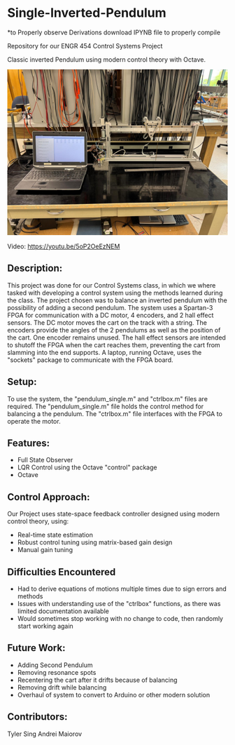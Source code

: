 # Single-Inverted-Pendulum
*to Properly observe Derivations download IPYNB file to properly compile

Repository for our ENGR 454 Control Systems Project

Classic inverted Pendulum using modern control theory with Octave.

![!\[alt text\](ENGR_454_Single_invpen.jpg)](Photos/ENGR_454_Single_invpen.jpg)

Video: https://youtu.be/5oP2OeEzNEM

## Description:
 This project was done for our Control Systems class, in which we where tasked with developing a control system using the methods learned during the class. The project chosen was to balance an inverted pendulum with the possibility of adding a second pendulum. The system uses a Spartan-3 FPGA for communication with a DC motor, 4 encoders, and 2 hall effect sensors. The DC motor moves the cart on the track with a string. The encoders provide the angles of the 2 pendulums as well as the position of the cart. One encoder remains unused. The hall effect sensors are intended to shutoff the FPGA when the cart reaches them, preventing the cart from slamming into the end supports. A laptop, running Octave, uses the "sockets" package to communicate with the FPGA board.

## Setup:
 To use the system, the "pendulum_single.m" and "ctrlbox.m" files are required. The "pendulum_single.m" file holds the control method for balancing a the pendulum. The "ctrlbox.m" file interfaces with the FPGA to operate the motor.

## Features:
 - Full State Observer
 - LQR Control using the Octave "control" package
 - Octave


## Control Approach:
 Our Project uses state-space feedback controller designed using modern control theory, using:

 - Real-time state estimation
 - Robust control tuning using matrix-based gain design
 - Manual gain tuning

## Difficulties Encountered
 - Had to derive equations of motions multiple times due to sign errors and methods
 - Issues with understanding use of the "ctrlbox" functions, as there was limited documentation available
 - Would sometimes stop working with no change to code, then randomly start working again

## Future Work:
 - Adding Second Pendulum
 - Removing resonance spots 
 - Recentering the cart after it drifts because of balancing
 - Removing drift while balancing
 - Overhaul of system to convert to Arduino or other modern solution

## Contributors:
Tyler Sing
Andrei Maiorov
